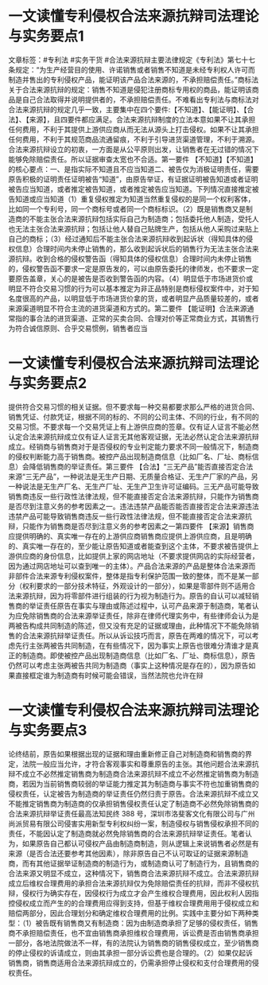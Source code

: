 # 一文读懂专利侵权合法来源抗辩司法理论与实务要点1

文章标签：#专利法 #实务干货  #合法来源抗辩主要法律规定《专利法》第七十七条规定：“为生产经营目的使用、许诺销售或者销售不知道是未经专利权人许可而制造并售出的专利侵权产品，能证明该产品合法来源的，不承担赔偿责任。”商标法关于合法来源抗辩的规定：销售不知道是侵犯注册商标专用权的商品，能证明该商品是自己合法取得并说明提供者的，不承担赔偿责任。不难看出专利法与商标法对合法来源抗辩的规定几乎一致，主要集中在四个要件:【不知道】、【能证明】、【合法】、【来源】，且四要件都应满足。合法来源抗辩制度的立法本意如果不让其承担任何费用，不利于其提供上游供应商从而无法从源头上打击侵权。如果不让其承担任何费用，不利于其规范商品流通留痕，不利于引导进货渠道管理，不利于溯源。合法来源抗辩设立的初衷，一方面是从公平原则出发，让销售者在无过错的情况下能够免除赔偿责任。所以证据审查太宽也不合适。第一要件 【不知道】【不知道】的核心要点：一、是指实际不知道且不应当知道二、被告仅为消极证明责任，需要原告积极的证明责任证明被告“知道”，由原告举证，有证据证明被告知道或者证明被告应当知道，或者推定被告知道，或者推定被告应当知道。下列情况直接推定被告知道或应当知道（1）重复侵权推定为知道当然重复侵权的是同一个权利客体，比如同一个专利号，同一个商标号或者同一个商标标识。（2）既是销售商又是制造商的不能主张合法来源抗辩包括实际自己为制造商；包括委托他人制造，受托人也无法主张合法来源抗辩；包括让他人替自己贴牌生产，包括从他人采购过来贴上自己的商标；（3）经过通知后不能主张合法来源抗辩收到起诉状（得知具体的侵权信息）合理时间内未停止销售的，那么收到起诉状后的销售行为无法主张合法来源抗辩。收到合格的侵权警告函（得知具体的侵权信息）合理时间内未停止销售的，侵权警告函不要求一定是原告发的，可以由原告委托的律师发，也不要求一定要原告盖章，关心的是被告是否收到警告函的内容。（4）明显低于市场进货价或明显不符合交易习惯的行为可以基本推定为非正品特别是商标侵权案件中，对于知名度很高的产品，以明显低于市场进货价拿的货，或者明显产品质量较差的，或者来源渠道明显不符合主流的进货渠道和方式的。第二要件 【能证明】合法来源通常指的事合法的进货渠道、正常的买卖合同、合理对价等正常商业方式，其销售行为符合诚信原则、合乎交易惯例，销售者应当

# 一文读懂专利侵权合法来源抗辩司法理论与实务要点2

提供符合交易习惯的相关证据。但不要求每一种交易都要求那么严格的进货合同、销售凭证、付款凭证，根据不同的标的、不同的公司主体、不同的行业，有不同的交易习惯。不要求每一个交易凭证上有上游供应商的签章。仅有证人证言不能必然认定合法来源抗辩成立仅有证人证言无其他客观证据，无法必然认定合法来源抗辩成立。经销商与销售商对于是否侵权的专业判定能力要求不同一般情况下，制造商的侵权判断能力高于销售商。被控产品出现制造商信息（比如厂名、厂址、商标信息）会降低销售商的举证责任。第三要件 【合法】“三无产品”能否直接否定合法来源“三无产品”，一种说法是无生产日期、无质量合格证、无生产厂家的产品，另一种说法是无生产厂名、无生产厂址、无生产卫生许可证编码。三无产品可能导致销售商违反一些行政性法律法规，但不能直接否定合法来源抗辩，只能作为销售商是否尽到注意义务的参考因素之一。违法违禁产品能否能否直接否定合法来源违法违禁产品可能导致销售商违反一些行政性法律法规，但不能直接否定合法来源抗辩，只能作为销售商是否尽到注意义务的参考因素之一第四要件 【来源】销售商应提供明确的、真实唯一存在的上游供应商销售商应提供上游供应商，且是明确的、真实唯一存在的，至少能让原告知道或者能查到这个主体，不要求被告提供上游供应商的身份信息，比如提供上家的网店地址（不要求提供网店的实际经营者，因为通过网店地址可以查到唯一的主体）。产品合法来源的产品是整体合法来源而非部件合法来源专利侵权案件，整体是指专利保护范围一致的整体，而不是某一部分（权利要求的一部分技术特征，外观设计的一部分），如果是零部件则不适用合法来源抗辩，因为将零部件进行组装的行为视为制造行为。原告的自认可以减轻销售商的举证责任原告在事实与理由或陈述过程中，认可产品来源于制造商，笔者认为应免除销售商的合法来源举证责任，除非在律师代理实务中，有些律师会认为是两被告构成共同制造的陈述，但又没有充足的证据或理由，此种情况下不能免除销售的合法来源抗辩举证责任。所以从诉讼技巧而言，原告在两难的情况下，可以考虑先行主张两被告共同制造，在有些情况下，因为事实上原告也很难分清谁才是真正的制造商。即使被控产品出现制造商信息（比如厂名、厂址、商标信息），原告仍然可以考虑主张两被告共同为制造商（事实上这种情况是存在的），因为原告如果直接框定谁为制造商有时候可能会错误，当然法院也允许在辩

# 一文读懂专利侵权合法来源抗辩司法理论与实务要点3

论终结前，原告如果根据出现的证据和理由重新修正自己对制造商和销售商的界定，法院一般应当允许，才符合客观事实和尊重原告的主张。其他问题合法来源抗辩不成立不必然推定销售商为制造商合法来源抗辩不成立不必然推定销售商为制造商，若因为当前销售商较弱的举证能力推定其为制造商与事实不符也加重销售商的侵权责任，认定被告为制造商的举证责任仍然归责于原告。合法来源抗辩不成立又不能推定销售商为制造商的仅承担销售侵权责任认定了制造商不必然免除销售商的合法来源抗辩举证责任最高法知民终 388 号，深圳市洛斐客文化有限公司与广州尚派贸易有限公司侵害实用新型专利权纠纷一案，制造侵权与销售侵权承担不同的责任，不能因认定了制造商就必然免除销售商的合法来源抗辩举证责任。笔者认为，如果原告自己都认可侵权产品由制造商制造，则从逻辑上来说销售者必然是有来源（是否合法还要参考其他因素），除非原告自己不认可取证的证据来源制造商，而有其他证据举证制造商的制造行为，或制造商认可了制造行为，且销售商的合法来源又明显不成立，这种情况下，销售商合法来源抗辩不成立。合法来源抗辩成立后维权合理费用的承担合法来源抗辩仅为免除赔偿责任的抗辩，而非不侵权抗辩，侵权行为确实存在，因侵权行为成立才会产生维权合理费用，因此权利人因指控侵权成立而产生的的合理费用应得到支持，但基于维权合理费用用于侵权成立和赔偿两部分，因此合理划分和确定维权合理费用的比例。实践中主要分如下两种类型：（1）被告既有销售商又有制造商：因为由制造商承担了足够的侵权责任，销售商不承担赔偿责任，也不宜由销售商承担维权合理费用，诉讼费是否由销售商承担一部分，各地法院做法不一样，有的法院认为销售商的销售侵权成立，至少销售商的停止侵权的诉请成立，则由其承担一部分诉讼费也是合理的。（2）如果仅起诉销售商，销售商适用合法来源抗辩成立的，仍需承担停止侵权和支付合理费用的侵权责任。

